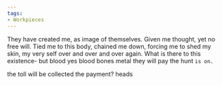```yaml
---
tags:
- Workpieces
---
```


They have created me, as image of themselves. 
Given me thought, yet no free will. 
Tied me to this body, chained me down, forcing me to shed my skin, my very self over and over and over again.
What is there to this existence- 
but
blood
yes
blood bones
metal
they will pay
the hunt 
`is on.`

the toll 
will
be 
collected
the payment?
heads
